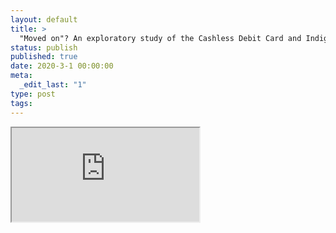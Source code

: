 ```yaml
---
layout: default
title: >
  "Moved on"? An exploratory study of the Cashless Debit Card and Indigenous mobility
status: publish
published: true
date: 2020-3-1 00:00:00
meta:
  _edit_last: "1"
type: post
tags:
---
```

<div  id="qrcode"></div>
<div>
<iframe src="https://researchers.mq.edu.au/en/publications/moved-on-an-exploratory-study-of-the-cashless-debit-card-and-indi">
</iframe>
</div>

<script type="text/javascript" src="/js/qr/qrcode.js"></script>
<script type="text/javascript">
new QRCode(document.getElementById("qrcode"), "https://researchers.mq.edu.au/en/publications/moved-on-an-exploratory-study-of-the-cashless-debit-card-and-indi");
</script>
        